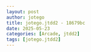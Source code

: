 ```yaml
---
layout: post
author: jotego
title: jotego.jtdd2 - 18679bc
date: 2025-05-23
categories: [Arcade, jtdd2]
tags: [jotego.jtdd2]
---
```


